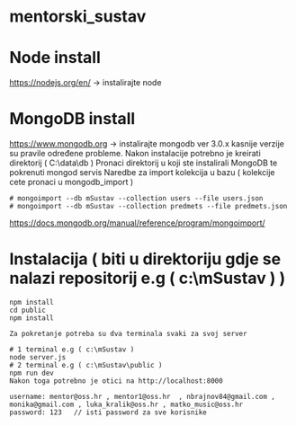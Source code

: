 # mentorski_sustav

# Node install
  
  https://nodejs.org/en/ -> instalirajte node

# MongoDB install
  
  https://www.mongodb.org -> instalirajte mongodb ver 3.0.x kasnije verzije su pravile određene probleme. Nakon instalacije potrebno    je kreirati direktorij ( C:\data\db ) Pronaci direktorij u koji ste instalirali MongoDB te pokrenuti mongod servis Naredbe za import   kolekcija u bazu ( kolekcije cete pronaci u mongodb_import )

    # mongoimport --db mSustav --collection users --file users.json
    # mongoimport --db mSustav --collection predmets --file predmets.json
  
https://docs.mongodb.org/manual/reference/program/mongoimport/

# Instalacija ( biti u direktoriju gdje se nalazi repositorij e.g ( c:\mSustav ) )

    npm install 
    cd public
    npm install 

    Za pokretanje potreba su dva terminala svaki za svoj server

    # 1 terminal e.g ( c:\mSustav )
    node server.js
    # 2 terminal e.g ( c:\mSustav\public )
    npm run dev
    Nakon toga potrebno je otici na http://localhost:8000

    username: mentor@oss.hr , mentor1@oss.hr  , nbrajnov84@gmail.com , monika@gmail.com , luka_kralik@oss.hr , matko_music@oss.hr
    password: 123   // isti password za sve korisnike
